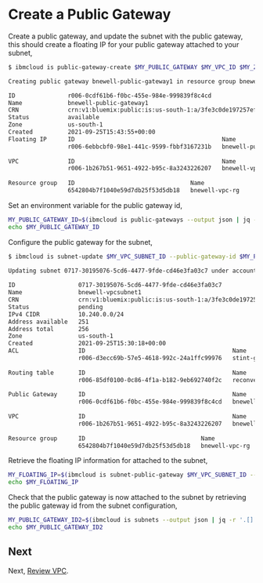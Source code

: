 # Create a Public Gateway

Create a public gateway, and update the subnet with the public gateway, this should create a floating IP for your public gateway attached to your subnet,

```bash
$ ibmcloud is public-gateway-create $MY_PUBLIC_GATEWAY $MY_VPC_ID $MY_ZONE

Creating public gateway bnewell-public-gateway1 in resource group bnewell-vpc-rg under account B. NEWELLs Account as user bnewell@email.com...

ID               r006-0cdf61b6-f0bc-455e-984e-999839f8c4cd
Name             bnewell-public-gateway1
CRN              crn:v1:bluemix:public:is:us-south-1:a/3fe3c0de197257ef62d81c9f9c0f33aa::public-gateway:r006-0cdf61b6-f0bc-455e-984e-999839f8c4cd   
Status           available
Zone             us-south-1
Created          2021-09-25T15:43:55+00:00
Floating IP      ID                                          Name                        Address      
                 r006-6ebbcbf0-98e1-441c-9599-fbbf3167231b   bnewell-public-gateway1   52.116.139.195      
                    
VPC              ID                                          Name      
                 r006-1b267b51-9651-4922-b95c-8a3243226207   bnewell-vpcgen2-vpc1      
                    
Resource group   ID                                 Name      
                 6542804b7f1040e59d7db25f53d5db18   bnewell-vpc-rg
```

Set an environment variable for the public gateway id,

```bash
MY_PUBLIC_GATEWAY_ID=$(ibmcloud is public-gateways --output json | jq -r '.[] | select( .name=='\"$MY_PUBLIC_GATEWAY\"') | .id')
echo $MY_PUBLIC_GATEWAY_ID
```

Configure the public gateway for the subnet,

```bash
$ ibmcloud is subnet-update $MY_VPC_SUBNET_ID --public-gateway-id $MY_PUBLIC_GATEWAY_ID

Updating subnet 0717-30195076-5cd6-4477-9fde-cd46e3fa03c7 under account B. NEWELLs Account as user bnewell@email.com...
                       
ID                  0717-30195076-5cd6-4477-9fde-cd46e3fa03c7   
Name                bnewell-vpcsubnet1   
CRN                 crn:v1:bluemix:public:is:us-south-1:a/3fe3c0de197257ef62d81c9f9c0f33aa::subnet:0717-30195076-5cd6-4477-9fde-cd46e3fa03c7   
Status              pending   
IPv4 CIDR           10.240.0.0/24   
Address available   251   
Address total       256   
Zone                us-south-1   
Created             2021-09-25T15:30:18+00:00   
ACL                 ID                                          Name      
                    r006-d3ecc69b-57e5-4618-992c-24a1ffc99976   stint-gainfully-delicacy-perceive      
                       
Routing table       ID                                          Name      
                    r006-85df0100-0c86-4f1a-b182-9eb692740f2c   reconvene-stoplight-freebie-preamble      
                       
Public Gateway      ID                                          Name      
                    r006-0cdf61b6-f0bc-455e-984e-999839f8c4cd   bnewell-public-gateway1      
                       
VPC                 ID                                          Name      
                    r006-1b267b51-9651-4922-b95c-8a3243226207   bnewell-vpcgen2-vpc1      
                       
Resource group      ID                                 Name      
                    6542804b7f1040e59d7db25f53d5db18   bnewell-vpc-rg
```

Retrieve the floating IP information for attached to the subnet,

```bash
MY_FLOATING_IP=$(ibmcloud is subnet-public-gateway $MY_VPC_SUBNET_ID --output json | jq -r '.floating_ip.address')
echo $MY_FLOATING_IP
```

Check that the public gateway is now attached to the subnet by retrieving the public gateway id from the subnet configuration,

```bash
MY_PUBLIC_GATEWAY_ID2=$(ibmcloud is subnets --output json | jq -r '.[] | select( .name=='\"$MY_VPC_SUBNET_NAME\"') | .public_gateway.id ')
echo $MY_PUBLIC_GATEWAY_ID2
```

## Next

Next, [Review VPC](6_review_vpc.md).

